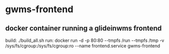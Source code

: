 # gwms-frontend
## docker container running a glideinwms frontend
build: ./build_all.sh
run: docker run -d -p 80:80  --tmpfs /run  --tmpfs /tmp -v /sys/fs/cgroup:/sys/fs/cgroup:ro --name frontend.service gwms-frontend





